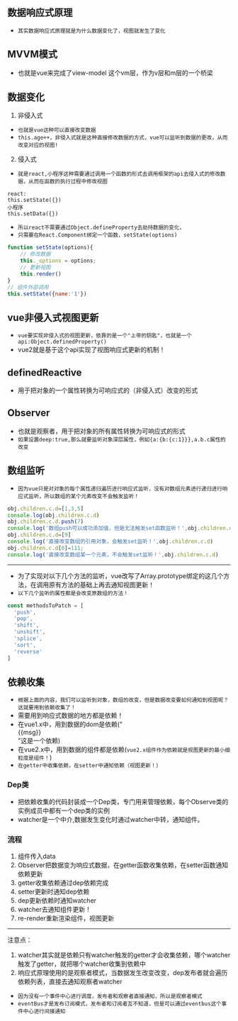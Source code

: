 ## 数据响应式原理
* `其实数据响应式原理就是为什么数据变化了，视图就发生了变化`

## MVVM模式
* 也就是vue来完成了view-model 这个vm层，作为v层和m层的一个桥梁

## 数据变化
1. 非侵入式
* `也就是vue这种可以直接改变数据`
* `this.age++，非侵入式就是这种直接修改数据的方式，vue可以监听到数据的更改，从而改变对应的视图!`
2. 侵入式
* `就是react,小程序这种需要通过调用一个函数的形式去调用框架的api去侵入式的修改数据，从而在函数的执行过程中修改视图`
```text
react:
this.setState({})
小程序
this.setData({})
```
* `所以react不需要通过Object.defineProperty去劫持数据的变化，`
* `只需要在React.Component绑定一个函数，setState(options)`
```js
function setState(options){
    // 修改数据
    this._options = options;
    // 更新视图
    this.render()
}
// 组件外部调用
this.setState({name:'1'})
```

## vue非侵入式视图更新
* `vue要实现非侵入式的视图更新，依靠的是一个"上帝的钥匙"，也就是一个api:Object.definedProperty()`
* vue2就是基于这个api实现了视图响应式更新的机制！

## definedReactive
* 用于把对象的一个属性转换为可响应式的（非侵入式）改变的形式

## Observer
* 也就是观察者，用于把对象的所有属性转换为可响应式的形式
* `如果设置deep:true,那么就要监听对象深层属性，例如{a:{b:{c:1}}},a.b.c属性的改变`

## 数组监听
* `因为vue只是对对象的每个属性递归遍历进行响应式监听，没有对数组元素进行递归进行响应式监听，所以数组的某个元素改变不会触发监听！`
```js
obj.children.c.d=[1,3,5]
console.log(obj.children.c.d)
obj.children.c.d.push(7)
console.log('数组push可以成功添加值，但是无法触发set函数监听！',obj.children.c.d)
obj.children.c.d=[9]
console.log('直接改变数组的引用对象，会触发set监听！',obj.children.c.d)
obj.children.c.d[0]=111;
console.log('直接改变数组某一个元素，不会触发set监听！',obj.children.c.d)
```
---
* 为了实现对以下几个方法的监听，vue改写了Array.prototype绑定的这几个方法，在调用原有方法的基础上再去通知视图更新！
* `以下几个监听的属性都是会改变原数组的方法！`
```js
const methodsToPatch = [
  'push',
  'pop',
  'shift',
  'unshift',
  'splice',
  'sort',
  'reverse'
]
```

## 依赖收集
* `根据上面的内容，我们可以监听到对象，数组的改变，但是数据改变要如何通知到视图呢？这就要用到依赖收集了！`
* 需要用到响应式数据的地方都是依赖！
* 在vue1.x中，用到数据的dom是依赖("<div>{{msg}}</div>"这是一个依赖)
* 在vue2.x中，用到数据的组件都是依赖(`vue2.x组件作为依赖就是视图更新的最小细粒度是组件！`)
* `在getter中收集依赖，在setter中通知依赖（视图更新！）`

### Dep类
* 把依赖收集的代码封装成一个Dep类，专门用来管理依赖，每个Observe类的实例成员中都有一个dep类的实例
* watcher是一个中介,数据发生变化时通过watcher中转，通知组件。

### 流程
1. 组件传入data
2. Observer把数据变为响应式数据，在getter函数收集依赖，在setter函数通知依赖更新
3. getter收集依赖通过dep依赖完成
4. setter更新时通知dep依赖
5. dep更新依赖时通知watcher
6. watcher去通知组件更新！
7. re-render重新渲染组件，视图更新
---
注意点：
1. watcher其实就是依赖只有watcher触发的getter才会收集依赖，哪个watcher触发了getter，就把哪个watcher收集到依赖中
2. 响应式原理使用的是观察者模式，当数据发生改变改变，dep发布者就会遍历依赖列表，直接去通知观察者watcher
* `因为没有一个事件中心进行调度，发布者和观察者直接通知，所以是观察者模式`
* `eventBus才是发布订阅模式，发布者和订阅者互不知道，但是可以通过eventbus这个事件中心进行间接通知`

